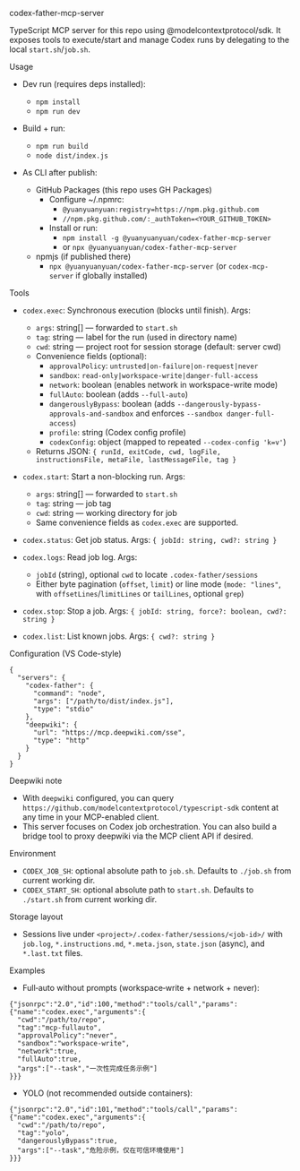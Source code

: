 codex-father-mcp-server

TypeScript MCP server for this repo using @modelcontextprotocol/sdk. It exposes
tools to execute/start and manage Codex runs by delegating to the local
`start.sh`/`job.sh`.

Usage

- Dev run (requires deps installed):
  - `npm install`
  - `npm run dev`

- Build + run:
  - `npm run build`
  - `node dist/index.js`

- As CLI after publish:
  - GitHub Packages (this repo uses GH Packages)
    - Configure ~/.npmrc:
      - `@yuanyuanyuan:registry=https://npm.pkg.github.com`
      - `//npm.pkg.github.com/:_authToken=<YOUR_GITHUB_TOKEN>`
    - Install or run:
      - `npm install -g @yuanyuanyuan/codex-father-mcp-server`
      - or `npx @yuanyuanyuan/codex-father-mcp-server`
  - npmjs (if published there)
    - `npx @yuanyuanyuan/codex-father-mcp-server` (or `codex-mcp-server` if
      globally installed)

Tools

- `codex.exec`: Synchronous execution (blocks until finish). Args:
  - `args`: string[] — forwarded to `start.sh`
  - `tag`: string — label for the run (used in directory name)
  - `cwd`: string — project root for session storage (default: server cwd)
  - Convenience fields (optional):
    - `approvalPolicy`: `untrusted|on-failure|on-request|never`
    - `sandbox`: `read-only|workspace-write|danger-full-access`
    - `network`: boolean (enables network in workspace-write mode)
    - `fullAuto`: boolean (adds `--full-auto`)
    - `dangerouslyBypass`: boolean (adds
      `--dangerously-bypass-approvals-and-sandbox` and enforces
      `--sandbox danger-full-access`)
    - `profile`: string (Codex config profile)
    - `codexConfig`: object (mapped to repeated `--codex-config 'k=v'`)
  - Returns JSON:
    `{ runId, exitCode, cwd, logFile, instructionsFile, metaFile, lastMessageFile, tag }`

- `codex.start`: Start a non-blocking run. Args:
  - `args`: string[] — forwarded to `start.sh`
  - `tag`: string — job tag
  - `cwd`: string — working directory for job
  - Same convenience fields as `codex.exec` are supported.

- `codex.status`: Get job status. Args: `{ jobId: string, cwd?: string }`
- `codex.logs`: Read job log. Args:
  - `jobId` (string), optional `cwd` to locate `.codex-father/sessions`
  - Either byte pagination (`offset`, `limit`) or line mode (`mode: "lines"`,
    with `offsetLines`/`limitLines` or `tailLines`, optional `grep`)
- `codex.stop`: Stop a job. Args:
  `{ jobId: string, force?: boolean, cwd?: string }`
- `codex.list`: List known jobs. Args: `{ cwd?: string }`

Configuration (VS Code-style)

```
{
  "servers": {
    "codex-father": {
      "command": "node",
      "args": ["/path/to/dist/index.js"],
      "type": "stdio"
    },
    "deepwiki": {
      "url": "https://mcp.deepwiki.com/sse",
      "type": "http"
    }
  }
}
```

Deepwiki note

- With `deepwiki` configured, you can query
  `https://github.com/modelcontextprotocol/typescript-sdk` content at any time
  in your MCP-enabled client.
- This server focuses on Codex job orchestration. You can also build a bridge
  tool to proxy deepwiki via the MCP client API if desired.

Environment

- `CODEX_JOB_SH`: optional absolute path to `job.sh`. Defaults to `./job.sh`
  from current working dir.
- `CODEX_START_SH`: optional absolute path to `start.sh`. Defaults to
  `./start.sh` from current working dir.

Storage layout

- Sessions live under `<project>/.codex-father/sessions/<job-id>/` with
  `job.log`, `*.instructions.md`, `*.meta.json`, `state.json` (async), and
  `*.last.txt` files.

Examples

- Full‑auto without prompts (workspace‑write + network + never):

```
{"jsonrpc":"2.0","id":100,"method":"tools/call","params":{"name":"codex.exec","arguments":{
  "cwd":"/path/to/repo",
  "tag":"mcp-fullauto",
  "approvalPolicy":"never",
  "sandbox":"workspace-write",
  "network":true,
  "fullAuto":true,
  "args":["--task","一次性完成任务示例"]
}}}
```

- YOLO (not recommended outside containers):

```
{"jsonrpc":"2.0","id":101,"method":"tools/call","params":{"name":"codex.exec","arguments":{
  "cwd":"/path/to/repo",
  "tag":"yolo",
  "dangerouslyBypass":true,
  "args":["--task","危险示例，仅在可信环境使用"]
}}}
```
